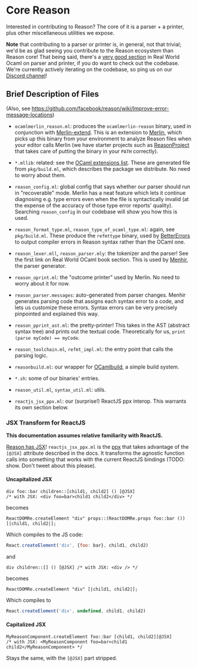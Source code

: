# Core Reason

Interested in contributing to Reason? The core of it is a parser + a printer, plus other miscellaneous utilities we expose.

**Note** that contributing to a parser or printer is, in general, not that trivial; we'd be as glad seeing you contribute to the Reason ecosystem than Reason core! That being said, there's a [very good section](https://realworldocaml.org/v1/en/html/parsing-with-ocamllex-and-menhir.html) in Real World Ocaml on parser and printer, if you do want to check out the codebase. We're currently actively iterating on the codebase, so ping us on our [Discord channel](discord.gg/reasonml)!

## Brief Description of Files

(Also, see https://github.com/facebook/reason/wiki/Improve-error-message-locations)

- `ocamlmerlin_reason.ml`: produces the `ocamlmerlin-reason` binary, used in conjunction with [Merlin-extend](https://github.com/let-def/merlin-extend). This is an extension to [Merlin](https://github.com/ocaml/merlin), which picks up this binary from your environment to analyze Reason files when your editor calls Merlin (we have starter projects such as [ReasonProject](https://reasonml.github.io/ReasonProject) that takes care of putting the binary in your `PATH` correctly).

- `*.mllib`: related: see the [OCaml extensions list](https://github.com/facebook/reason/wiki/OCaml-Ecosystem-Extensions-List). These are generated file from `pkg/build.ml`, which describes the package we distribute. No need to worry about them.

- `reason_config.ml`: global config that says whether our parser should run in "recoverable" mode. Merlin has a neat feature which lets it continue diagnosing e.g. type errors even when the file is syntactically invalid (at the expense of the accuracy of those type error reports' quality). Searching `reason_config` in our codebase will show you how this is used.

- `reason_format_type.ml`, `reason_type_of_ocaml_type.ml`: again, see `pkg/build.ml`. These produce the `refmttype` binary, used by [BetterErrors](refmttype) to output compiler errors in Reason syntax rather than the OCaml one.

- `reason_lexer.mll`, `reason_parser.mly`: the tokenizer and the parser! See the first link on Real World OCaml book section. This is used by [Menhir](http://gallium.inria.fr/~fpottier/menhir/), the parser generator.

- `reason_oprint.ml`: the "outcome printer" used by Merlin. No need to worry about it for now.

- `reason_parser.messages`: auto-generated from parser changes. Menhir generates parsing code that assigns each syntax error to a code, and lets us customize these errors. Syntax errors can be very precisely pinpointed and explained this way.

- `reason_pprint_ast.ml`: the pretty-printer! This takes in the AST (abstract syntax tree) and prints out the textual code. Theoretically for us, `print (parse myCode) == myCode`.

- `reason_toolchain.ml`, `refmt_impl.ml`: the entry point that calls the parsing logic.

- `reasonbuild.ml`: our wrapper for [OCamlbuild](https://ocaml.org/learn/tutorials/ocamlbuild/), a simple build system.

- `*.sh`: some of our binaries' entries.

- `reason_util.ml`, `syntax_util.ml`: utils.

- `reactjs_jsx_ppx.ml`: our (surprise!) ReactJS ppx interop. This warrants its own section below.

### JSX Transform for ReactJS

__This documentation assumes relative familiarity with ReactJS.__

[Reason has JSX](http://facebook.github.io/reason/#diving-deeper-jsx)! `reactjs_jsx_ppx.ml` is the [ppx](https://whitequark.org/blog/2014/04/16/a-guide-to-extension-points-in-ocaml/) that takes advantage of the `[@JSX]` attribute described in the docs. It transforms the agnostic function calls into something that works with the current ReactJS bindings (TODO: show. Don't tweet about this please).

#### Uncapitalized JSX

```reason
div foo::bar children::[child1, child2] () [@JSX]
/* with JSX: <div foo=bar>child1 child2</div> */
```
becomes
```reason
ReactDOMRe.createElement "div" props::(ReactDOMRe.props foo::bar ()) [|child1, child2|];
```
Which compiles to the JS code:
```js
React.createElement('div', {foo: bar}, child1, child2)
```
and
```reason
div children::[] () [@JSX] /* with JSX: <div /> */
```
becomes
```reason
ReactDOMRe.createElement "div" [|child1, child2|];
```
Which compiles to
```js
React.createElement('div', undefined, child1, child2)
```

#### Capitalized JSX

```reason
MyReasonComponent.createElement foo::bar [child1, child2][@JSX]
/* with JSX: <MyReasonComponent foo=bar>child1 child2</MyReasonComponent> */
```

Stays the same, with the `[@JSX]` part stripped.
